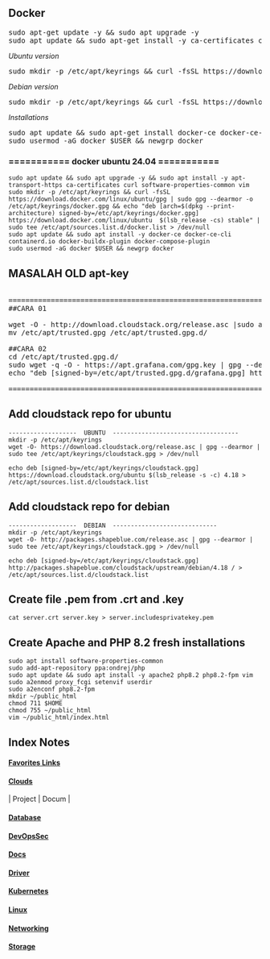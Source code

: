 ## Docker

<pre>
sudo apt-get update -y && sudo apt upgrade -y 
sudo apt update && sudo apt-get install -y ca-certificates curl gnupg lsb-release apt-transport-https 
</pre>
<i>Ubuntu version</i>
<pre>
sudo mkdir -p /etc/apt/keyrings && curl -fsSL https://download.docker.com/linux/ubuntu/gpg | sudo gpg --dearmor -o /etc/apt/keyrings/docker.gpg && echo "deb [arch=$(dpkg --print-architecture) signed-by=/etc/apt/keyrings/docker.gpg] https://download.docker.com/linux/ubuntu  $(lsb_release -cs) stable" | sudo tee /etc/apt/sources.list.d/docker.list > /dev/null
</pre>
<i>Debian version</i>
<pre>
sudo mkdir -p /etc/apt/keyrings && curl -fsSL https://download.docker.com/linux/debian/gpg | sudo gpg --dearmor -o /etc/apt/keyrings/docker.gpg && echo "deb [arch=$(dpkg --print-architecture) signed-by=/etc/apt/keyrings/docker.gpg] https://download.docker.com/linux/debian  $(lsb_release -cs) stable" | sudo tee /etc/apt/sources.list.d/docker.list > /dev/null
</pre>
<i>Installations</i>
<pre>
sudo apt update && sudo apt-get install docker-ce docker-ce-cli containerd.io docker-compose-plugin docker-compose -y 
sudo usermod -aG docker $USER && newgrp docker  
</pre>

### =========== docker ubuntu 24.04 ===========
```
sudo apt update && sudo apt upgrade -y && sudo apt install -y apt-transport-https ca-certificates curl software-properties-common vim
sudo mkdir -p /etc/apt/keyrings && curl -fsSL https://download.docker.com/linux/ubuntu/gpg | sudo gpg --dearmor -o /etc/apt/keyrings/docker.gpg && echo "deb [arch=$(dpkg --print-architecture) signed-by=/etc/apt/keyrings/docker.gpg] https://download.docker.com/linux/ubuntu  $(lsb_release -cs) stable" | sudo tee /etc/apt/sources.list.d/docker.list > /dev/null
sudo apt update && sudo apt install -y docker-ce docker-ce-cli containerd.io docker-buildx-plugin docker-compose-plugin
sudo usermod -aG docker $USER && newgrp docker  
```





## MASALAH OLD apt-key
<pre>  
=========================================================================================
##CARA 01

wget -O - http://download.cloudstack.org/release.asc |sudo apt-key add -
mv /etc/apt/trusted.gpg /etc/apt/trusted.gpg.d/

##CARA 02
cd /etc/apt/trusted.gpg.d/
sudo wget -q -O - https://apt.grafana.com/gpg.key | gpg --dearmor | sudo tee /etc/apt/trusted.gpg.d/grafana.gpg >/dev/null
echo "deb [signed-by=/etc/apt/trusted.gpg.d/grafana.gpg] https://apt.grafana.com stable main" | sudo tee /etc/apt/sources.list.d/grafana.list

=========================================================================================
</pre>

## Add cloudstack repo for ubuntu
```
-------------------  UBUNTU  -----------------------------------
mkdir -p /etc/apt/keyrings
wget -O- https://download.cloudstack.org/release.asc | gpg --dearmor | sudo tee /etc/apt/keyrings/cloudstack.gpg > /dev/null

echo deb [signed-by=/etc/apt/keyrings/cloudstack.gpg] https://download.cloudstack.org/ubuntu $(lsb_release -s -c) 4.18 > /etc/apt/sources.list.d/cloudstack.list
```

## Add cloudstack repo for debian
```
-------------------  DEBIAN  -----------------------------
mkdir -p /etc/apt/keyrings
wget -O- http://packages.shapeblue.com/release.asc | gpg --dearmor | sudo tee /etc/apt/keyrings/cloudstack.gpg > /dev/null

echo deb [signed-by=/etc/apt/keyrings/cloudstack.gpg] http://packages.shapeblue.com/cloudstack/upstream/debian/4.18 / > /etc/apt/sources.list.d/cloudstack.list 
```
## Create file .pem from .crt and .key
```
cat server.crt server.key > server.includesprivatekey.pem
```

## Create Apache and PHP 8.2 fresh installations
```
sudo apt install software-properties-common 
sudo add-apt-repository ppa:ondrej/php
sudo apt update && sudo apt install -y apache2 php8.2 php8.2-fpm vim 
sudo a2enmod proxy_fcgi setenvif userdir
sudo a2enconf php8.2-fpm
mkdir ~/public_html
chmod 711 $HOME
chmod 755 ~/public_html
vim ~/public_html/index.html
```


## Index Notes

#### [Favorites Links](fav-url.md)

#### [Clouds]()
| Project | Docum | 

#### [Database](Database/)

#### [DevOpsSec]()

#### [Docs]()

#### [Driver]()

#### [Kubernetes]()

#### [Linux]()

#### [Networking]()

#### [Storage]()

#### []()





